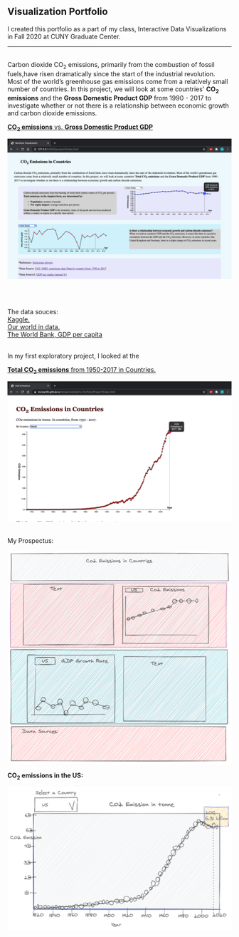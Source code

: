 ## Visualization Portfolio
I created this portfolio as a part of my class, Interactive Data Visualizations in Fall 2020 at CUNY Graduate Center.
<br />
***********
<br />
Carbon dioxide CO<sub>2</sub> emissions, primarily from the combustion of fossil fuels,have risen dramatically since the start of the industrial revolution. Most of the world’s greenhouse gas emissions come from a relatively small number of countries. In this project, we will look at some countries' <b>CO<sub>2</sub> emissions</b> and the <b>Gross Domestic Product GDP</b> from 1990 - 2017 to investigate whether or not there is a relationship between economic growth and carbon dioxide emissions.
<br />

 [ <b>CO<sub>2</sub> emissions</b> vs. <b>Gross Domestic Product GDP</b> ](https://mcinar09.github.io/IntreactiveDataVis_Portfolio/Project2/index.html)
  
  ![ ](./Assets/co2Emissions&GDPgrowth.png)

  <br />
  <br />

The data souces:  
[Kaggle.](https://www.kaggle.com/yoannboyere/co2-ghg-emissionsdata)  
[Our world in data.](https://ourworldindata.org/co2-and-other-greenhouse-gas-emissions)  
[The World Bank, GDP per capita](https://data.worldbank.org/indicator/NY.GDP.PCAP.KD.ZG) 

<br />
In my first exploratory project, I looked at the 

[ <b>Total CO<sub>2</sub> emissions</b> from 1950-2017 in Countries. ](https://mcinar09.github.io/IntreactiveDataVis_Portfolio/Project1/index.html)


![<b> CO<sub> Emissions](./Assets/co2EmissionsFrom1950.png)


<br />
My Prospectus:

![My prospectus for my Narrative Visulization:](./Assets/SketchOfNarrativeProject.png)


<b>CO<sub>2</sub> emissions in the US:

![Prospectus1](./Assets/US_CO2_Emission.png)
  
 